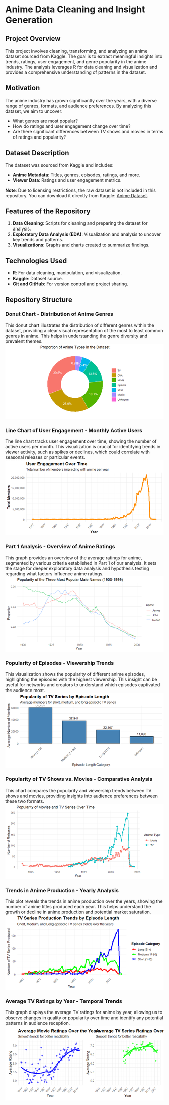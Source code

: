 # Anime Data Cleaning and Insight Generation

## Project Overview
This project involves cleaning, transforming, and analyzing an anime dataset sourced from Kaggle. The goal is to extract meaningful insights into trends, ratings, user engagement, and genre popularity in the anime industry. The analysis leverages R for data cleaning and visualization and provides a comprehensive understanding of patterns in the dataset.

## Motivation
The anime industry has grown significantly over the years, with a diverse range of genres, formats, and audience preferences. By analyzing this dataset, we aim to uncover:
- What genres are most popular?
- How do ratings and user engagement change over time?
- Are there significant differences between TV shows and movies in terms of ratings and popularity?

## Dataset Description
The dataset was sourced from Kaggle and includes:
- **Anime Metadata**: Titles, genres, episodes, ratings, and more.
- **Viewer Data**: Ratings and user engagement metrics.
  
**Note**: Due to licensing restrictions, the raw dataset is not included in this repository. You can download it directly from Kaggle: [Anime Dataset](https://www.kaggle.com/).

## Features of the Repository
1. **Data Cleaning**: Scripts for cleaning and preparing the dataset for analysis.
2. **Exploratory Data Analysis (EDA)**: Visualization and analysis to uncover key trends and patterns.
3. **Visualizations**: Graphs and charts created to summarize findings.

## Technologies Used
- **R**: For data cleaning, manipulation, and visualization.
- **Kaggle**: Dataset source.
- **Git and GitHub**: For version control and project sharing.

## Repository Structure

### Donut Chart - Distribution of Anime Genres
This donut chart illustrates the distribution of different genres within the dataset, providing a clear visual representation of the most to least common genres in anime. This helps in understanding the genre diversity and prevalent themes.
![Donut Chart](https://github.com/Hammad0010/anime-data-cleaning-insights/blob/master/graphs/DonutChart.png?raw=true)

### Line Chart of User Engagement - Monthly Active Users
The line chart tracks user engagement over time, showing the number of active users per month. This visualization is crucial for identifying trends in viewer activity, such as spikes or declines, which could correlate with seasonal releases or particular events.
![Line Chart of User Engagement](https://github.com/Hammad0010/anime-data-cleaning-insights/blob/master/graphs/Line_user_engage.png?raw=true)

### Part 1 Analysis - Overview of Anime Ratings
This graph provides an overview of the average ratings for anime, segmented by various criteria established in Part 1 of our analysis. It sets the stage for deeper exploratory data analysis and hypothesis testing regarding what factors influence anime ratings.
![Part 1 Analysis](https://github.com/Hammad0010/anime-data-cleaning-insights/blob/master/graphs/Part1.png?raw=true)

### Popularity of Episodes - Viewership Trends
This visualization shows the popularity of different anime episodes, highlighting the episodes with the highest viewership. This insight can be useful for networks and creators to understand which episodes captivated the audience most.
![Popularity of Episodes](https://github.com/Hammad0010/anime-data-cleaning-insights/blob/master/graphs/Pop_ep_tv.png?raw=true)

### Popularity of TV Shows vs. Movies - Comparative Analysis
This chart compares the popularity and viewership trends between TV shows and movies, providing insights into audience preferences between these two formats.
![Popularity of TV Shows vs. Movies](https://github.com/Hammad0010/anime-data-cleaning-insights/blob/master/graphs/Pop_tv_mov.png?raw=true)

### Trends in Anime Production - Yearly Analysis
This plot reveals the trends in anime production over the years, showing the number of anime titles produced each year. This helps understand the growth or decline in anime production and potential market saturation.
![Trends in Anime Production](https://github.com/Hammad0010/anime-data-cleaning-insights/blob/master/graphs/Produce_trends.png?raw=true)

### Average TV Ratings by Year - Temporal Trends
This graph displays the average TV ratings for anime by year, allowing us to observe changes in quality or popularity over time and identify any potential patterns in audience reception.
![Average TV Ratings by Year](https://github.com/Hammad0010/anime-data-cleaning-insights/blob/master/graphs/avg_tv_rate_year.png?raw=true)

